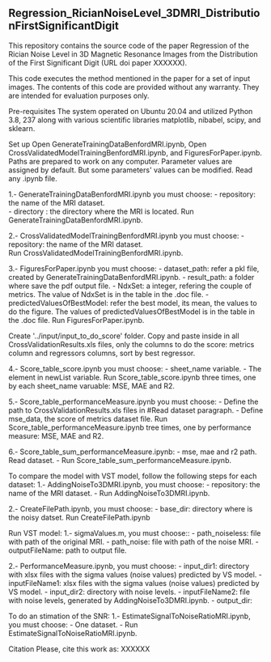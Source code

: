 ## Regression_RicianNoiseLevel_3DMRI_DistributionFirstSignificantDigit

This repository contains the source code of the paper Regression of the Rician Noise Level in 3D Magnetic Resonance Images from the Distribution of the First Significant Digit (URL doi paper XXXXXX).

This code executes the method mentioned in the paper for a set of input images. The contents of this code are provided without any warranty. They are intended for evaluation purposes only.

Pre-requisites
The system operated on Ubuntu 20.04 and utilized Python 3.8, 237 along with various scientific libraries matplotlib, nibabel, scipy, and sklearn.

Set up
Open GenerateTrainingDataBenfordMRI.ipynb, Open CrossValidatedModelTrainingBenfordMRI.ipynb, and FiguresForPaper.ipynb.
Paths are prepared to work on any computer.
Parameter values are assigned by default. But some parameters' values can be modified. Read any .ipynb file.

1.- GenerateTrainingDataBenfordMRI.ipynb you must choose:
	- repository: the name of the MRI dataset.	
	- directory : the directory where the MRI is located.
	Run GenerateTrainingDataBenfordMRI.ipynb.	
	
2.- CrossValidatedModelTrainingBenfordMRI.ipynb you must choose:
	- repository: the name of the MRI dataset.	
	Run CrossValidatedModelTrainingBenfordMRI.ipynb.

3.- FiguresForPaper.ipynb you must choose:
	- dataset_path: refer a pkl file, created by GenerateTrainingDataBenfordMRI.ipynb.
	- result_path: a folder where save the pdf output file.
	- NdxSet: a integer, refering the couple of metrics. The value of NdxSet is in the table in the .doc file.
	- predictedValuesOfBestModel: refer the best model, its mean, the values to do the figure. The values of predictedValuesOfBestModel is in the table in the .doc file.
	Run FiguresForPaper.ipynb. 

Create '../input/input_to_do_score' folder. Copy and paste inside in all CrossValidationResults.xls files, only the columns to do the score:  metrics column and regressors columns, sort by best regressor.

4.- Score_table_score.ipynb you must choose:
	- sheet_name variable.
	- The element in newList variable.
	Run Score_table_score.ipynb three times, one by each sheet_name varuable: MSE, MAE and R2.

5.- Score_table_performanceMeasure.ipynb you must choose:
	- Define the path to CrossValidationResults.xls files in #Read dataset paragraph.
	- Define mse_data, the score of metrics dataset file.
	Run Score_table_performanceMeasure.ipynb tree times, one by performance measure: MSE, MAE and R2.

6.- Score_table_sum_performanceMeasure.ipynb:
	- mse, mae and r2 path. Read dataset.
	- Run Score_table_sum_performanceMeasure.ipynb.
	

To compare the model with VST model, follow the following steps for each dataset:
1.- AddingNoiseTo3DMRI.ipynb, you must choose:
	- repository: the name of the MRI dataset.
	- Run AddingNoiseTo3DMRI.ipynb.
	
2.- CreateFilePath.ipynb, you must choose:
	- base_dir: directory where is the noisy datset.
	Run CreateFilePath.ipynb

Run VST model:
1.- sigmaValues.m, you must choose::
	- path_noiseless: file with path of the original MRI.
	- path_noise: file with path of the noise MRI.
	- outputFileName: path to output file.


2.- PerformanceMeasure.ipynb, you must choose:
	- input_dir1: directory with xlsx files with the sigma values (noise values) predicted by VS model.
	- inputFileName1: xlsx files with the sigma values (noise values) predicted by VS model.
	- input_dir2: directory with noise levels.
	- inputFileName2: file with noise levels, generated by AddingNoiseTo3DMRI.ipynb.
	- output_dir: 

To do an stimation of the SNR:
1.- EstimateSignalToNoiseRatioMRI.ipynb, you must choose:
	- One dataset.
	- Run EstimateSignalToNoiseRatioMRI.ipynb.


Citation
Please, cite this work as: XXXXXX
